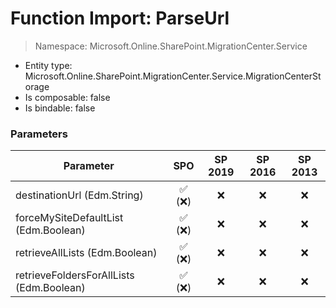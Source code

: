 # Function Import: ParseUrl

> Namespace: Microsoft.Online.SharePoint.MigrationCenter.Service

- Entity type: Microsoft.Online.SharePoint.MigrationCenter.Service.MigrationCenterStorage
- Is composable: false
- Is bindable: false

### Parameters

Parameter | SPO | SP 2019 | SP 2016 | SP 2013
----------|:---:|:-------:|:-------:|:-------:
destinationUrl (Edm.String) | ✅ (❌) | ❌ | ❌ | ❌
forceMySiteDefaultList (Edm.Boolean) | ✅ (❌) | ❌ | ❌ | ❌
retrieveAllLists (Edm.Boolean) | ✅ (❌) | ❌ | ❌ | ❌
retrieveFoldersForAllLists (Edm.Boolean) | ✅ (❌) | ❌ | ❌ | ❌